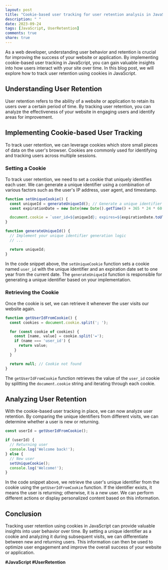 ```yaml
---
layout: post
title: "Cookie-based user tracking for user retention analysis in JavaScript"
description: " "
date: 2023-09-24
tags: [JavaScript, UserRetention]
comments: true
share: true
---
```


As a web developer, understanding user behavior and retention is crucial for improving the success of your website or application. By implementing cookie-based user tracking in JavaScript, you can gain valuable insights into how users interact with your site over time. In this blog post, we will explore how to track user retention using cookies in JavaScript.

## Understanding User Retention

User retention refers to the ability of a website or application to retain its users over a certain period of time. By tracking user retention, you can analyze the effectiveness of your website in engaging users and identify areas for improvement.

## Implementing Cookie-based User Tracking

To track user retention, we can leverage cookies which store small pieces of data on the user's browser. Cookies are commonly used for identifying and tracking users across multiple sessions.

### Setting a Cookie

To track user retention, we need to set a cookie that uniquely identifies each user. We can generate a unique identifier using a combination of various factors such as the user's IP address, user agent, and timestamp.

```javascript
function setUniqueCookie() {
  const uniqueId = generateUniqueId(); // Generate a unique identifier
  const expirationDate = new Date(new Date().getTime() + 365 * 24 * 60 * 60 * 1000); // Set cookie expiration for 1 year

  document.cookie = `user_id=${uniqueId}; expires=${expirationDate.toUTCString()}; path=/`;
}

function generateUniqueId() {
  // Implement your unique identifier generation logic
  // ...

  return uniqueId;
}
```

In the code snippet above, the `setUniqueCookie` function sets a cookie named `user_id` with the unique identifier and an expiration date set to one year from the current date. The `generateUniqueId` function is responsible for generating a unique identifier based on your implementation.

### Retrieving the Cookie

Once the cookie is set, we can retrieve it whenever the user visits our website again.

```javascript
function getUserIdFromCookie() {
  const cookies = document.cookie.split('; ');

  for (const cookie of cookies) {
    const [name, value] = cookie.split('=');
    if (name === 'user_id') {
      return value;
    }
  }

  return null; // Cookie not found
}
```

The `getUserIdFromCookie` function retrieves the value of the `user_id` cookie by splitting the `document.cookie` string and iterating through each cookie.

## Analyzing User Retention

With the cookie-based user tracking in place, we can now analyze user retention. By comparing the unique identifiers from different visits, we can determine whether a user is new or returning.

```javascript
const userId = getUserIdFromCookie();

if (userId) {
  // Returning user
  console.log('Welcome back!');
} else {
  // New user
  setUniqueCookie();
  console.log('Welcome!');
}
```

In the code snippet above, we retrieve the user's unique identifier from the cookie using the `getUserIdFromCookie` function. If the identifier exists, it means the user is returning; otherwise, it is a new user. We can perform different actions or display personalized content based on this information.

## Conclusion

Tracking user retention using cookies in JavaScript can provide valuable insights into user behavior over time. By setting a unique identifier as a cookie and analyzing it during subsequent visits, we can differentiate between new and returning users. This information can then be used to optimize user engagement and improve the overall success of your website or application.

**#JavaScript #UserRetention**